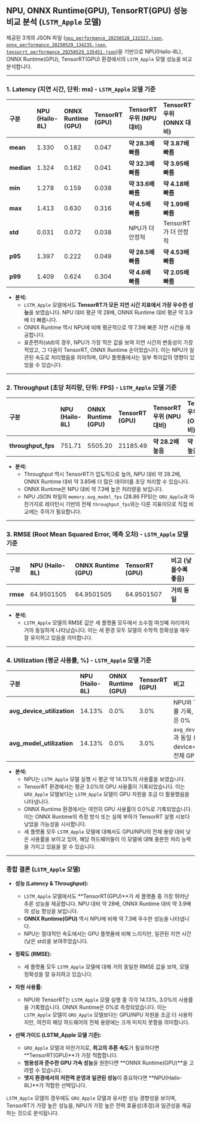 ## NPU, ONNX Runtime(GPU), TensorRT(GPU) 성능 비교 분석 (`LSTM_Apple` 모델)

제공된 3개의 JSON 파일 ([`npu_performance_20250528_132327.json`](npu_performance_20250528_132327.json ), [`onnx_performance_20250529_134235.json`](onnx_performance_20250529_134235.json ), [`tensorrt_performance_20250529_135451.json`](tensorrt_performance_20250529_135451.json ))을 기반으로 NPU(Hailo-8L), ONNX Runtime(GPU), TensorRT(GPU) 환경에서의 `LSTM_Apple` 모델 성능을 비교 분석합니다.

---

### 1. Latency (지연 시간, 단위: ms) - `LSTM_Apple` 모델 기준

| 구분     | NPU (Hailo-8L) | ONNX Runtime (GPU) | TensorRT (GPU) | TensorRT 우위 (NPU 대비) | TensorRT 우위 (ONNX 대비) |
| :------- | :------------- | :----------------- | :------------- | :----------------------- | :------------------------ |
| **mean** | 1.330          | 0.182              | 0.047          | **약 28.3배 빠름**       | **약 3.87배 빠름**        |
| **median**| 1.324          | 0.162              | 0.041          | **약 32.3배 빠름**       | **약 3.95배 빠름**        |
| **min**  | 1.278          | 0.159              | 0.038          | **약 33.6배 빠름**       | **약 4.18배 빠름**        |
| **max**  | 1.413          | 0.630              | 0.316          | **약 4.5배 빠름**        | **약 1.99배 빠름**        |
| **std**  | 0.031          | 0.072              | 0.038          | NPU가 더 안정적         | TensorRT가 더 안정적      |
| **p95**  | 1.397          | 0.222              | 0.049          | **약 28.5배 빠름**       | **약 4.53배 빠름**        |
| **p99**  | 1.409          | 0.624              | 0.304          | **약 4.6배 빠름**        | **약 2.05배 빠름**        |

*   **분석:**
    *   `LSTM_Apple` 모델에서도 **TensorRT가 모든 지연 시간 지표에서 가장 우수한 성능**을 보였습니다. NPU 대비 평균 약 28배, ONNX Runtime 대비 평균 약 3.9배 더 빠릅니다.
    *   ONNX Runtime 역시 NPU에 비해 평균적으로 약 7.3배 빠른 지연 시간을 제공합니다.
    *   표준편차(std)의 경우, NPU가 가장 작은 값을 보여 지연 시간의 변동성이 가장 적었고, 그 다음이 TensorRT, ONNX Runtime 순이었습니다. 이는 NPU가 일관된 속도로 처리했음을 의미하며, GPU 플랫폼에서는 일부 특이값의 영향이 있었을 수 있습니다.

---

### 2. Throughput (초당 처리량, 단위: FPS) - `LSTM_Apple` 모델 기준

| 구분             | NPU (Hailo-8L) | ONNX Runtime (GPU) | TensorRT (GPU) | TensorRT 우위 (NPU 대비) | TensorRT 우위 (ONNX 대비) |
| :--------------- | :------------- | :----------------- | :------------- | :----------------------- | :------------------------ |
| **throughput_fps** | 751.71         | 5505.20            | 21185.49       | **약 28.2배 높음**       | **약 3.85배 높음**        |

*   **분석:**
    *   Throughput 역시 TensorRT가 압도적으로 높아, NPU 대비 약 28.2배, ONNX Runtime 대비 약 3.85배 더 많은 데이터를 초당 처리할 수 있습니다.
    *   ONNX Runtime은 NPU 대비 약 7.3배 높은 처리량을 보입니다.
    *   NPU JSON 파일의 `memory.avg_model_fps` (28.86 FPS)는 `GRU_Apple`과 마찬가지로 레이턴시 기반의 전체 `throughput_fps`와는 다른 지표이므로 직접 비교에는 주의가 필요합니다.

---

### 3. RMSE (Root Mean Squared Error, 예측 오차) - `LSTM_Apple` 모델 기준

| 구분   | NPU (Hailo-8L) | ONNX Runtime (GPU) | TensorRT (GPU) | 비고 (낮을수록 좋음) |
| :----- | :------------- | :----------------- | :------------- | :------------------- |
| **rmse** | 64.9501505     | 64.9501505         | 64.9501507     | **거의 동일**        |

*   **분석:**
    *   `LSTM_Apple` 모델의 RMSE 값은 세 플랫폼 모두에서 소수점 여섯째 자리까지 거의 동일하게 나타났습니다. 이는 세 환경 모두 모델의 수학적 정확성을 매우 잘 유지하고 있음을 의미합니다.

---

### 4. Utilization (평균 사용률, %) - `LSTM_Apple` 모델 기준

| 구분                      | NPU (Hailo-8L) | ONNX Runtime (GPU) | TensorRT (GPU) | 비고                                                              |
| :------------------------ | :------------- | :----------------- | :------------- | :---------------------------------------------------------------- |
| **avg_device_utilization**| 14.13%         | 0.0%               | 3.0%           | NPU와 TensorRT는 사용률 기록, ONNX Runtime은 0%                     |
| **avg_model_utilization** | 14.13%         | 0.0%               | 3.0%           | `avg_device_utilization`과 동일 (NPU는 device=model, GPU는 전체 GPU) |

*   **분석:**
    *   NPU는 `LSTM_Apple` 모델 실행 시 평균 약 14.13%의 사용률을 보였습니다.
    *   TensorRT 환경에서는 평균 3.0%의 GPU 사용률이 기록되었습니다. 이는 `GRU_Apple` 모델보다는 `LSTM_Apple` 모델이 GPU 자원을 조금 더 활용했음을 나타냅니다.
    *   ONNX Runtime 환경에서는 여전히 GPU 사용률이 0.0%로 기록되었습니다. 이는 ONNX Runtime의 측정 방식 또는 실제 부하가 TensorRT 실행 시보다 낮았을 가능성을 시사합니다.
    *   세 플랫폼 모두 `LSTM_Apple` 모델에 대해서도 GPU/NPU의 전체 용량 대비 낮은 사용률을 보이고 있어, 해당 하드웨어들이 이 모델에 대해 충분한 처리 능력을 가지고 있음을 알 수 있습니다.

---

### 종합 결론 (`LSTM_Apple` 모델)

*   **성능 (Latency & Throughput):**
    *   `LSTM_Apple` 모델에서도 **TensorRT(GPU)**가 세 플랫폼 중 가장 뛰어난 추론 성능을 제공합니다. NPU 대비 약 28배, ONNX Runtime 대비 약 3.9배의 성능 향상을 보입니다.
    *   **ONNX Runtime(GPU)** 역시 NPU에 비해 약 7.3배 우수한 성능을 나타냅니다.
    *   NPU는 절대적인 속도에서는 GPU 플랫폼에 비해 느리지만, 일관된 지연 시간(낮은 std)을 보여주었습니다.

*   **정확도 (RMSE):**
    *   세 플랫폼 모두 `LSTM_Apple` 모델에 대해 거의 동일한 RMSE 값을 보여, 모델 정확성을 잘 유지하고 있습니다.

*   **자원 사용률:**
    *   NPU와 TensorRT는 `LSTM_Apple` 모델 실행 중 각각 14.13%, 3.0%의 사용률을 기록했습니다. ONNX Runtime은 0%로 측정되었습니다. 이는 `LSTM_Apple` 모델이 `GRU_Apple` 모델보다는 GPU/NPU 자원을 조금 더 사용하지만, 여전히 해당 하드웨어의 전체 용량에는 크게 미치지 못함을 의미합니다.

*   **선택 가이드 (LSTM_Apple 모델 기준):**
    *   `GRU_Apple` 모델과 마찬가지로, **최고의 추론 속도**가 필요하다면 **TensorRT(GPU)**가 가장 적합합니다.
    *   **범용성과 준수한 GPU 가속 성능**을 원한다면 **ONNX Runtime(GPU)**을 고려할 수 있습니다.
    *   **엣지 환경에서의 저전력 운영과 일관된 성능**이 중요하다면 **NPU(Hailo-8L)**가 적합한 선택입니다.

`LSTM_Apple` 모델의 경우에도 `GRU_Apple` 모델과 유사한 성능 경향성을 보이며, TensorRT가 가장 높은 성능을, NPU가 가장 높은 전력 효율성(추정)과 일관성을 제공하는 것으로 분석됩니다.